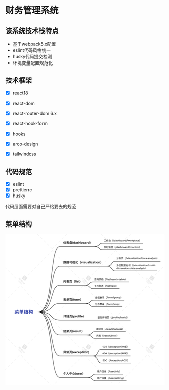 # 财务管理系统

## 该系统技术栈特点
- 基于webpack5.x配置
- eslint代码风格统一
- husky代码提交检测
- 环境变量配置规范化

## 技术框架
- [x] react18
- [x] react-dom
- [x] react-router-dom 6.x
- [x] react-hook-form
- [x] hooks
- [x] arco-design
- [x] tailwindcss


## 代码规范
- [x] eslint
- [x] prettierrc
- [x] husky

代码层面需要对自己严格要去的规范


## 菜单结构
<img src="./material/menus.png">
